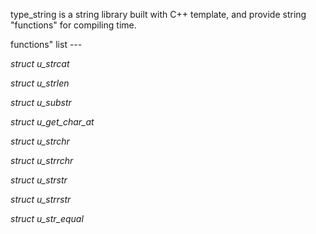  type_string is a string library built with C++ template, and provide string "functions" for compiling time.

 functions" list ---
 
  *struct u_strcat*

  *struct u_strlen*

  *struct u_substr*

  *struct u_get_char_at*

  *struct u_strchr*

  *struct u_strrchr*

  *struct u_strstr*

  *struct u_strrstr*

  *struct u_str_equal*
